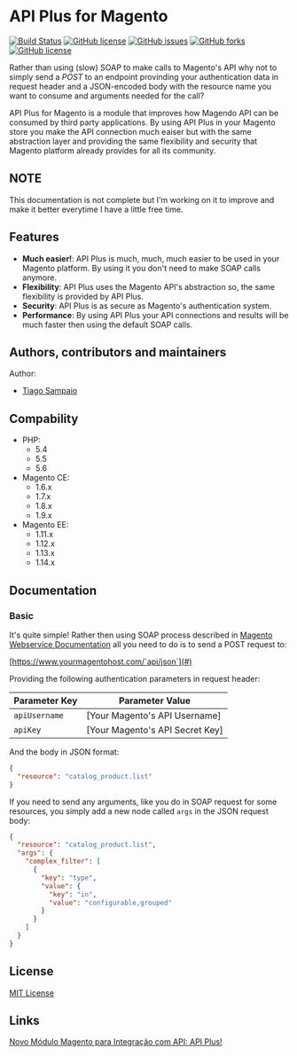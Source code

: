 # API Plus for Magento

[![Build Status](https://travis-ci.org/tiagosampaio/ApiPlus.svg?branch=master)](https://travis-ci.org/tiagosampaio/ApiPlus)
[![GitHub license](https://img.shields.io/badge/version-0.1.0.1-blue.svg)](#)
[![GitHub issues](https://img.shields.io/github/issues/tiagosampaio/ApiPlus.svg)](https://github.com/tiagosampaio/ApiPlus/issues)
[![GitHub forks](https://img.shields.io/github/forks/tiagosampaio/ApiPlus.svg)](https://github.com/tiagosampaio/ApiPlus/network)
[![GitHub license](https://img.shields.io/badge/license-MIT-blue.svg)](https://raw.githubusercontent.com/tiagosampaio/ApiPlus/master/LICENSE.txt)

Rather than using (slow) SOAP to make calls to Magento's API why not to simply send a *POST* to an endpoint provinding your authentication data in request header and a JSON-encoded body with the resource name you want to consume and arguments needed for the call?

API Plus for Magento is a module that improves how Magendo API can be consumed by third party applications. By using API Plus in your Magento store you make the API connection much eaiser but with the same abstraction layer and providing the same flexibility and security that Magento platform already provides for all its community.

## NOTE

This documentation is not complete but I'm working on it to improve and make it better everytime I have a little free time.

## Features

- **Much easier!**: API Plus is much, much, much easier to be used in your Magento platform. By using it you don't need to make SOAP calls anymore.
- **Flexibility**: API Plus uses the Magento API's abstraction so, the same flexibility is provided by API Plus.
- **Security**: API Plus is as secure as Magento's authentication system.
- **Performance**: By using API Plus your API connections and results will be much faster then using the default SOAP calls.

## Authors, contributors and maintainers

Author:
- [Tiago Sampaio](http://tiagosampaio.com)

## Compability

- PHP: 
  - 5.4
  - 5.5
  - 5.6
- Magento CE: 
  - 1.6.x
  - 1.7.x
  - 1.8.x
  - 1.9.x
- Magento EE: 
  - 1.11.x
  - 1.12.x
  - 1.13.x
  - 1.14.x

## Documentation

### Basic

It's quite simple! Rather then using SOAP process described in [Magento Webservice Documentation](http://devdocs.magento.com/guides/m1x/api/soap/introduction.html) all you need to do is to send a POST request to:

[https://www.yourmagentohost.com/`api/json`](#)

Providing the following authentication parameters in request header:

Parameter Key | Parameter Value
--- | ---
`apiUsername` | [Your Magento's API Username]
`apiKey` | [Your Magento's API Secret Key]

And the body in JSON format:

```json
{
  "resource": "catalog_product.list"
}
```

If you need to send any arguments, like you do in SOAP request for some resources, you simply add a new node called `args` in the JSON request body:

```json
{
  "resource": "catalog_product.list",
  "args": {
    "complex_filter": [
      {
        "key": "type",
        "value": {
          "key": "in",
          "value": "configurable,grouped"
        }
      }
    ]
  }
}
```


## License

[MIT License](LICENSE.txt)

## Links

[Novo Módulo Magento para Integração com API: API Plus!](http://tiagosampaio.com/novo-modulo-magento-para-integracao-com-api-api-plus/)

